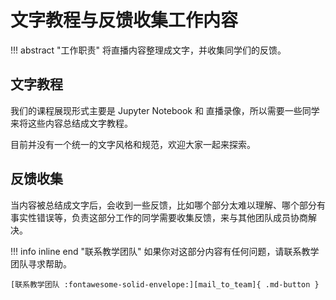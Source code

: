 # 文字教程与反馈收集工作内容

!!! abstract "工作职责"
    将直播内容整理成文字，并收集同学们的反馈。

## 文字教程

我们的课程展现形式主要是 Jupyter Notebook 和 直播录像，所以需要一些同学来将这些内容总结成文字教程。

目前并没有一个统一的文字风格和规范，欢迎大家一起来探索。

## 反馈收集

当内容被总结成文字后，会收到一些反馈，比如哪个部分太难以理解、哪个部分有事实性错误等，负责这部分工作的同学需要收集反馈，来与其他团队成员协商解决。

!!! info inline end "联系教学团队"
    如果你对这部分内容有任何问题，请联系教学团队寻求帮助。

    [联系教学团队 :fontawesome-solid-envelope:][mail_to_team]{ .md-button }
    
[mail_to_team]: ../../Team/team.md